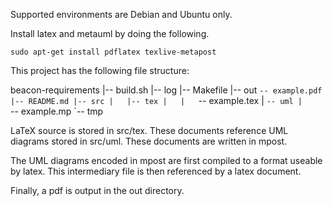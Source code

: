 Supported environments are Debian and Ubuntu only.

Install latex and metauml by doing the following.

    sudo apt-get install pdflatex texlive-metapost


This project has the following file structure:

beacon-requirements
|-- build.sh
|-- log
|-- Makefile
|-- out
    `-- example.pdf
|-- README.md
|-- src
|   |-- tex
|   |   `-- example.tex
|   `-- uml
|       `-- example.mp
`-- tmp

LaTeX source is stored in src/tex. These documents reference UML
diagrams stored in src/uml. These documents are written in mpost.

The UML diagrams encoded in mpost are first compiled to a format
useable by latex. This intermediary file is then referenced by
a latex document.

Finally, a pdf is output in the out directory.
